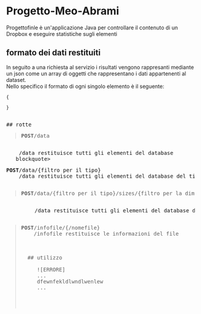 # Progetto-Meo-Abrami
Progettofinle è un'applicazione Java per controllare il contenuto di un Dropbox e eseguire statistiche sugli elementi
## formato dei dati restituiti
In seguito a una richiesta al servizio i risultati vengono rappresanti mediante un json come un array di oggetti che rappresentano i dati appartenenti al dataset.<br>
Nello specifico il formato di ogni singolo elemento è il seguente:</p>
<pre><code>{

}</code><pre>

## rotte
<blockquote><p><strong>POST</strong>/data</blockquote>
    /data restituisce tutti gli elementi del database 
   blockquote> <p><strong>POST</strong>/data/{filtro per il tipo}</blockquote>
    /data restituisce tutti gli elementi del database del tipo richiesto
      <blockquote><p><strong>POST</strong>/data/{filtro per il tipo}/sizes/{filtro per la dimensione}</blockquote>
         /data restituisce tutti gli elementi del database del tipo richiesto con le dimensioni indicate </blockquote>
   <blockquote><p><strong>POST</strong>/infofile/{/nomefile}
    /infofile restituisce le informazioni del file
  
  </div> </div>
  
  ## utilizzo <br>
     ![ERRORE]
     ...
     dfewnfekldlwndlwenlew
     ...

